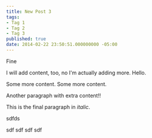 ```yaml
---
title: New Post 3
tags:
- Tag 1
- Tag 2
- Tag 3
published: true
date: 2014-02-22 23:50:51.000000000 -05:00
---
```

Fine

I will add content, too, no I'm actually adding more. Hello.

Some more content. Some more content.

Another paragraph with extra content!!

This is the final paragraph in *italic*.










sdfds


sdf
sdf
sdf
sdf

